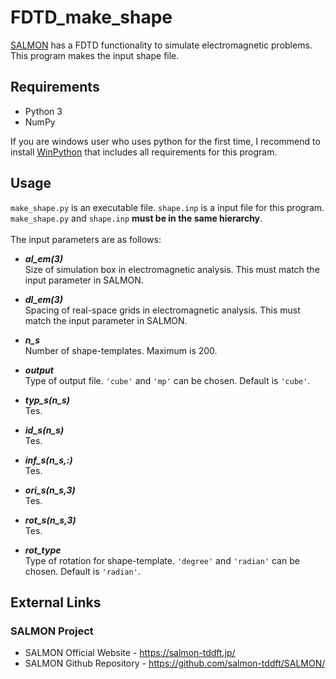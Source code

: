 # FDTD_make_shape

[SALMON](https://salmon-tddft.jp/) has a FDTD functionality to simulate electromagnetic problems. This program makes the input shape file.

## Requirements

 - Python 3
 - NumPy

If you are windows user who uses python for the first time, I recommend to install [WinPython](https://sourceforge.net/projects/winpython/) that includes all requirements for this program.

## Usage

`make_shape.py` is an executable file. `shape.inp` is a input file for this program. `make_shape.py` and `shape.inp` **must be in the same hierarchy**.<br><br>
The input parameters are as follows:<br>

- ***al_em(3)*** <br>
Size of simulation box in electromagnetic analysis. This must match the input parameter in SALMON.

- ***dl_em(3)*** <br>
Spacing of real-space grids in electromagnetic analysis. This must match the input parameter in SALMON.

- ***n_s*** <br>
Number of shape-templates. Maximum is 200.

- ***output*** <br>
Type of output file. `'cube'` and `'mp'` can be chosen. Default is `'cube'`.

- ***typ_s(n_s)*** <br>
Tes.

- ***id_s(n_s)*** <br>
Tes.

- ***inf_s(n_s,:)*** <br>
Tes.

- ***ori_s(n_s,3)*** <br>
Tes.

- ***rot_s(n_s,3)*** <br>
Tes.

- ***rot_type*** <br>
Type of rotation for shape-template. `'degree'` and `'radian'` can be chosen. Default is `'radian'`.

## External Links

### SALMON Project
  - SALMON Official Website - https://salmon-tddft.jp/
  - SALMON Github Repository - https://github.com/salmon-tddft/SALMON/
